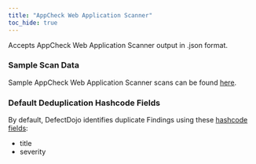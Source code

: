 ```yaml
---
title: "AppCheck Web Application Scanner"
toc_hide: true
---
```

Accepts AppCheck Web Application Scanner output in .json format.

### Sample Scan Data
Sample AppCheck Web Application Scanner scans can be found [here](https://github.com/DefectDojo/django-DefectDojo/tree/master/unittests/scans/appcheck_web_application_scanner).

### Default Deduplication Hashcode Fields
By default, DefectDojo identifies duplicate Findings using these [hashcode fields](https://docs.defectdojo.com/en/working_with_findings/finding_deduplication/about_deduplication/):

- title
- severity
